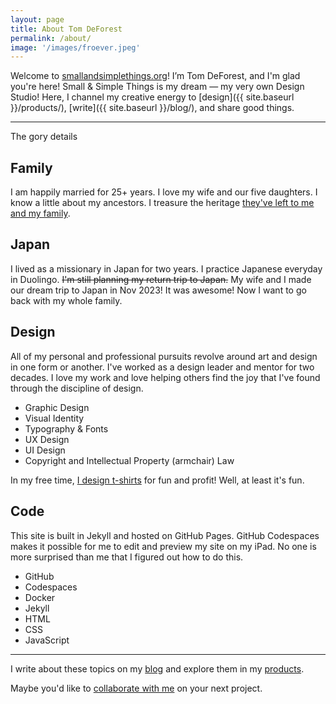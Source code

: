 ```yaml
---
layout: page
title: About Tom DeForest
permalink: /about/
image: '/images/froever.jpeg'
---
```


Welcome to [smallandsimplethings.org](https://www.smallandsimplethings.org)! I’m Tom DeForest, and I'm glad you're here! Small & Simple Things is my dream — my very own Design Studio! Here, I channel my creative energy to [design]({{ site.baseurl }}/products/), [write]({{ site.baseurl }}/blog/), and share good things.

----
<div class="about__subtitle">
   <p><i class="fa-solid fa-arrow-down"></i> The gory details</p>
</div>
<div class="container animate">
    <div class="row">
        <div class="col col-6 col-w-6 col-t-12">
            <h2>Family</h2>
            <p>I am happily married for 25+ years. I love my wife and our five daughters. I know a little about my ancestors. I treasure the heritage <a href="/project/a-walloon-family-in-america">they've left to me and my family</a>.</p>
        </div>
        <div class="col col-6 col-w-6 col-t-12">
            <h2>Japan</h2>
            <p>I lived as a missionary in Japan for two years. I practice Japanese everyday in Duolingo. <strike>I'm still planning my return trip to Japan.</strike> My wife and I made our dream trip to Japan in Nov 2023! It was awesome! Now I want to go back with my whole family.</p>
        </div>
    </div>
    <div class="row">
        <div class="col col-6 col-w-6 col-t-12">
            <h2>Design</h2>
            <p>All of my personal and professional pursuits revolve around art and design in one form or another. I've worked as a design leader and mentor for two decades. I love my work and love helping others find the joy that I've found through the discipline of design.</p>
            <ul>
                <li>Graphic Design</li>
                <li>Visual Identity</li>
                <li>Typography & Fonts</li>
                <li>UX Design</li>
                <li>UI Design</li>
                <li>Copyright and Intellectual Property (armchair) Law</li>
            </ul>
            <p>In my free time, <a href="{{ site.baseurl }}/shop/">I design t-shirts</a> for fun and profit! Well, at least it's fun.</p>
        </div>
        <div class="col col-6 col-w-6 col-t-12">
            <h2>Code</h2>
            <p>This site is built in Jekyll and hosted on GitHub Pages. GitHub Codespaces makes it possible for me to edit and preview my site on my iPad. No one is more surprised than me that I figured out how to do this.</p>
            <ul>
                <li>GitHub</li>
                <li>Codespaces</li>
                <li>Docker</li>
                <li>Jekyll</li>
                <li>HTML</li>
                <li>CSS</li>
                <li>JavaScript</li>
            </ul>
        </div>
    </div>
</div>

---

I write about these topics on my [blog]({{site.baseurl}}/blog/) and explore them in my [products]({{site.baseurl}}/products/).

Maybe you'd like to [collaborate with me](mailto:hi@smallandsimplethings.org) on your next project.
